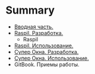 # Summary

* [Вводная часть.](README.md)
* [Raspil. Разработка.](raspil/raspil_dev.md)
   * Raspil
* [Raspil. Использование.](raspil/raspil_used.md)
* [Cупер Окна. Разработка.](sw/sw_dev.md)
* [Супер Окна. Использование.](sw/sw_used.md)
* GitBook. Приемы работы.

